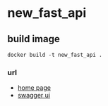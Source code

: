# new_fast_api
## build image
```
docker build -t new_fast_api .
```
### url
- [home page](http://0.0.0.0:8000)
- [swagger ui](http://0.0.0.0:8000/docs)